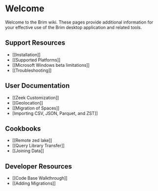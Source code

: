 # Welcome

Welcome to the Brim wiki. These pages provide additional information for your
effective use of the Brim desktop application and related tools.

## Support Resources

- [[Installation]]
- [[Supported Platforms]]
- [[Microsoft Windows beta limitations]]
- [[Troubleshooting]]

## User Documentation

- [[Zeek Customization]]
- [[Geolocation]]
- [[Migration of Spaces]]
- [Importing CSV, JSON, Parquet, and ZST]]

## Cookbooks

- [[Remote zed lake]]
- [[Query Library Transfer]]
- [[Joining Data]]

## Developer Resources

- [[Code Base Walkthrough]]
- [[Adding Migrations]]
